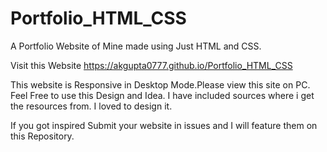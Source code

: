 # Portfolio_HTML_CSS
A Portfolio Website of Mine made using Just HTML and CSS.

Visit this Website https://akgupta0777.github.io/Portfolio_HTML_CSS

This website is Responsive in Desktop Mode.Please view this site on PC.
Feel Free to use this Design and Idea.
I have included sources where i get the resources from.
I loved to design it.

If you got inspired Submit your website in issues and I will feature them on this Repository.
